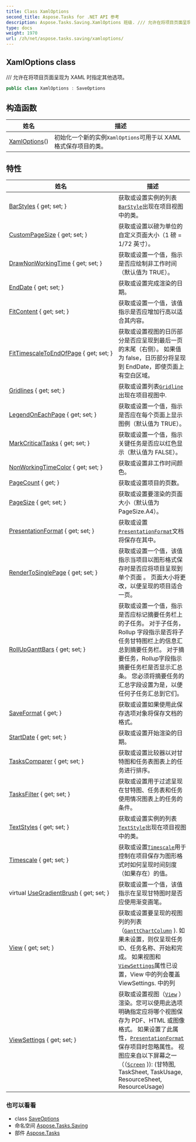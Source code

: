 ```yaml
---
title: Class XamlOptions
second_title: Aspose.Tasks for .NET API 参考
description: Aspose.Tasks.Saving.XamlOptions 班级. /// 允许在将项目页面呈现为 XAML 时指定其他选项
type: docs
weight: 1970
url: /zh/net/aspose.tasks.saving/xamloptions/
---
```

## XamlOptions class

/// 允许在将项目页面呈现为 XAML 时指定其他选项。

```csharp
public class XamlOptions : SaveOptions
```

## 构造函数

| 姓名 | 描述 |
| --- | --- |
| [XamlOptions](xamloptions/)() | 初始化一个新的实例`XamlOptions`可用于以 XAML 格式保存项目的类。 |

## 特性

| 姓名 | 描述 |
| --- | --- |
| [BarStyles](../../aspose.tasks.saving/saveoptions/barstyles/) { get; set; } | 获取或设置实例的列表[`BarStyle`](../../aspose.tasks.visualization/barstyle/)出现在项目视图中的类。 |
| [CustomPageSize](../../aspose.tasks.saving/saveoptions/custompagesize/) { get; set; } | 获取或设置以磅为单位的自定义页面大小（1 磅 = 1/72 英寸）。 |
| [DrawNonWorkingTime](../../aspose.tasks.saving/saveoptions/drawnonworkingtime/) { get; set; } | 获取或设置一个值，指示是否应绘制非工作时间（默认值为 TRUE）。 |
| [EndDate](../../aspose.tasks.saving/saveoptions/enddate/) { get; set; } | 获取或设置完成渲染的日期。 |
| [FitContent](../../aspose.tasks.saving/saveoptions/fitcontent/) { get; set; } | 获取或设置一个值，该值指示是否应增加行高以适合其内容。 |
| [FitTimescaleToEndOfPage](../../aspose.tasks.saving/saveoptions/fittimescaletoendofpage/) { get; set; } | 获取或设置视图的日历部分是否应呈现到最后一页的末尾（右侧）。 如果值为 false，日历部分将呈现到 EndDate，即使页面上有空白区域。 |
| [Gridlines](../../aspose.tasks.saving/saveoptions/gridlines/) { get; set; } | 获取或设置列表[`Gridline`](../../aspose.tasks.visualization/gridline/)出现在项目视图中. |
| [LegendOnEachPage](../../aspose.tasks.saving/saveoptions/legendoneachpage/) { get; set; } | 获取或设置一个值，指示是否应在每个页面上显示图例（默认值为 TRUE）。 |
| [MarkCriticalTasks](../../aspose.tasks.saving/saveoptions/markcriticaltasks/) { get; set; } | 获取或设置一个值，指示关键任务是否应以红色显示（默认值为 FALSE）。 |
| [NonWorkingTimeColor](../../aspose.tasks.saving/saveoptions/nonworkingtimecolor/) { get; set; } | 获取或设置非工作时间颜色。 |
| [PageCount](../../aspose.tasks.saving/saveoptions/pagecount/) { get; } | 获取或设置项目的页数。 |
| [PageSize](../../aspose.tasks.saving/saveoptions/pagesize/) { get; set; } | 获取或设置要渲染的页面大小（默认值为PageSize.A4）。 |
| [PresentationFormat](../../aspose.tasks.saving/saveoptions/presentationformat/) { get; set; } | 获取或设置[`PresentationFormat`](../saveoptions/presentationformat/)文档将保存在其中。 |
| [RenderToSinglePage](../../aspose.tasks.saving/saveoptions/rendertosinglepage/) { get; set; } | 获取或设置一个值，该值指示当项目以图形格式保存时是否应将项目呈现到单个页面 。 页面大小将更改，以便呈现的项目适合一页。 |
| [RollUpGanttBars](../../aspose.tasks.saving/saveoptions/rollupganttbars/) { get; set; } | 获取或设置一个值，指示是否应标记摘要任务栏上的子任务。 对于子任务，Rollup 字段指示是否将子任务甘特图栏上的信息汇总到摘要任务栏。 对于摘要任务，Rollup字段指示摘要任务栏是否显示汇总条。 您必须将摘要任务的汇总字段设置为是，以便任何子任务汇总到它们。 |
| [SaveFormat](../../aspose.tasks.saving/saveoptions/saveformat/) { get; } | 获取或设置如果使用此保存选项对象将保存文档的格式。 |
| [StartDate](../../aspose.tasks.saving/saveoptions/startdate/) { get; set; } | 获取或设置开始渲染的日期。 |
| [TasksComparer](../../aspose.tasks.saving/saveoptions/taskscomparer/) { get; set; } | 获取或设置比较器以对甘特图和任务表图表上的任务进行排序。 |
| [TasksFilter](../../aspose.tasks.saving/saveoptions/tasksfilter/) { get; set; } | 获取或设置用于过滤呈现在甘特图、任务表和任务使用情况图表上的任务的条件。 |
| [TextStyles](../../aspose.tasks.saving/saveoptions/textstyles/) { get; set; } | 获取或设置实例的列表[`TextStyle`](../../aspose.tasks.visualization/textstyle/)出现在项目视图中的类。 |
| [Timescale](../../aspose.tasks.saving/saveoptions/timescale/) { get; set; } | 获取或设置[`Timescale`](../saveoptions/timescale/)用于控制在项目保存为图形格式时如何呈现时间刻度（如果存在）的值。 |
| virtual [UseGradientBrush](../../aspose.tasks.saving/saveoptions/usegradientbrush/) { get; set; } | 获取或设置一个值，该值指示在呈现甘特图时是否应使用渐变画笔。 |
| [View](../../aspose.tasks.saving/saveoptions/view/) { get; set; } | 获取或设置要呈现的视图列的列表（[`GanttChartColumn`](../../aspose.tasks.visualization/ganttchartcolumn/) ). 如果未设置，则仅呈现任务 ID、任务名称、开始和完成。 如果视图和[`ViewSettings`](../saveoptions/viewsettings/)属性已设置，View 中的列会覆盖 ViewSettings. 中的列 |
| [ViewSettings](../../aspose.tasks.saving/saveoptions/viewsettings/) { get; set; } | 获取或设置视图（[`View`](../saveoptions/view/) ） 渲染。您可以使用此选项明确指定应将哪个视图保存为 PDF、HTML 或图像格式。 如果设置了此属性，[`PresentationFormat`](../../aspose.tasks.visualization/presentationformat/)保存项目时忽略属性。 视图应来自以下屏幕之一（（[`Screen`](../../aspose.tasks/view/screen/) )): (甘特图, TaskSheet, TaskUsage, ResourceSheet, ResourceUsage) |

### 也可以看看

* class [SaveOptions](../saveoptions/)
* 命名空间 [Aspose.Tasks.Saving](../../aspose.tasks.saving/)
* 部件 [Aspose.Tasks](../../)


